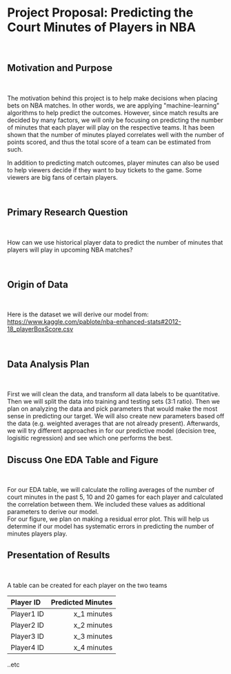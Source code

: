 # Project Proposal: Predicting the Court Minutes of Players in NBA

<br>

## Motivation and Purpose

<br>

The motivation behind this project is to help make decisions when placing bets on NBA matches. In other words, we are applying "machine-learning" algorithms to help predict the outcomes. However, since match results are decided by many factors, we will only be focusing on predicting the number of minutes that each player will play on the respective teams. It has been shown that the number of minutes played correlates well with the number of points scored, and thus the total score of a team can be estimated from such. 

In addition to predicting match outcomes, player minutes can also be used to help viewers decide if they want to buy tickets to the game. Some viewers are big fans of certain players.

<br>

## Primary Research Question

<br>

How can we use historical player data to predict the number of minutes that players will play in upcoming NBA matches?

<br>

## Origin of Data

<br>

Here is the dataset we will derive our model from:
<br>
https://www.kaggle.com/pablote/nba-enhanced-stats#2012-18_playerBoxScore.csv

<br>

## Data Analysis Plan

<br>

First we will clean the data, and transform all data labels to be quantitative. Then we will split the data into training and testing sets (3:1 ratio). Then we plan on analyzing the data and pick parameters that would make the most sense in predicting our target. We will also create new parameters based off the data (e.g. weighted averages that are not already present). Afterwards, we will try different approaches in for our predictive model (decision tree, logisitic regression) and see which one performs the best. 


 ## Discuss One EDA Table and Figure
 
 <br>

For our EDA table, we will calculate the rolling averages of the number of court minutes in the past 5, 10 and 20 games for each player and calculated the correlation between them. We included these values as additional parameters to derive our model. 
<br>
For our figure, we plan on making a residual error plot. This will help us determine if our model has systematic errors in predicting the number of minutes players play.  

## Presentation of Results

<br>

A table can be created for each player on the two teams

| Player ID | Predicted Minutes |
| :--- | ---: |
|Player1 ID | x_1 minutes |
|Player2 ID | x_2 minutes |
|Player3 ID | x_3 minutes |
|Player4 ID | x_4 minutes |
..etc





